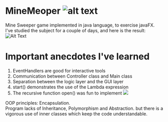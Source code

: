 # MineMeoper ![alt text](https://i.ibb.co/z4LmqVg/icon.png)
Mine Sweeper game implemented in java language, to exercise javaFX.\
I've studied the subject for a couple of days, and here is the result:\
![Alt Text](https://media.giphy.com/media/GdTYLwLSbT1B5Pqgg3/giphy.gif)

# Important anecdotes I've learned
1. EventHandlers are good for interactive tools
2. Communication between Controller class and Main class
3. Separation between the logic layer and the GUI layer
4. start() demonstrates  the use of the Lambda expression
5. The recursive function open() was fun to implement <img src="https://img.icons8.com/ios/25/000000/cool--v3.png"/>

OOP principles: Encapsulation.\
Program lacks of Inheritance, Polymorphism and Abstraction.
but there is a vigorous use of inner classes which keep the code understandable.

